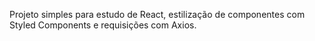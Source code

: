 Projeto simples para estudo de React, estilização de componentes com Styled Components e requisições com Axios.
